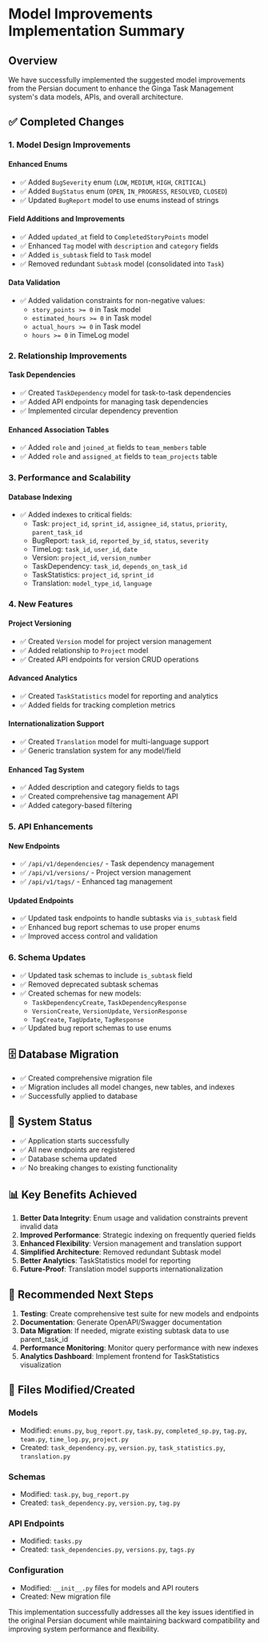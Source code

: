 # Model Improvements Implementation Summary

## Overview
We have successfully implemented the suggested model improvements from the Persian document to enhance the Ginga Task Management system's data models, APIs, and overall architecture.

## ✅ Completed Changes

### 1. Model Design Improvements

#### **Enhanced Enums**
- ✅ Added `BugSeverity` enum (`LOW`, `MEDIUM`, `HIGH`, `CRITICAL`)
- ✅ Added `BugStatus` enum (`OPEN`, `IN_PROGRESS`, `RESOLVED`, `CLOSED`)
- ✅ Updated `BugReport` model to use enums instead of strings

#### **Field Additions and Improvements**
- ✅ Added `updated_at` field to `CompletedStoryPoints` model
- ✅ Enhanced `Tag` model with `description` and `category` fields
- ✅ Added `is_subtask` field to `Task` model
- ✅ Removed redundant `Subtask` model (consolidated into `Task`)

#### **Data Validation**
- ✅ Added validation constraints for non-negative values:
  - `story_points >= 0` in Task model
  - `estimated_hours >= 0` in Task model  
  - `actual_hours >= 0` in Task model
  - `hours >= 0` in TimeLog model

### 2. Relationship Improvements

#### **Task Dependencies**
- ✅ Created `TaskDependency` model for task-to-task dependencies
- ✅ Added API endpoints for managing task dependencies
- ✅ Implemented circular dependency prevention

#### **Enhanced Association Tables**
- ✅ Added `role` and `joined_at` fields to `team_members` table
- ✅ Added `role` and `assigned_at` fields to `team_projects` table

### 3. Performance and Scalability

#### **Database Indexing**
- ✅ Added indexes to critical fields:
  - Task: `project_id`, `sprint_id`, `assignee_id`, `status`, `priority`, `parent_task_id`
  - BugReport: `task_id`, `reported_by_id`, `status`, `severity`
  - TimeLog: `task_id`, `user_id`, `date`
  - Version: `project_id`, `version_number`
  - TaskDependency: `task_id`, `depends_on_task_id`
  - TaskStatistics: `project_id`, `sprint_id`
  - Translation: `model_type_id`, `language`

### 4. New Features

#### **Project Versioning**
- ✅ Created `Version` model for project version management
- ✅ Added relationship to `Project` model
- ✅ Created API endpoints for version CRUD operations

#### **Advanced Analytics**
- ✅ Created `TaskStatistics` model for reporting and analytics
- ✅ Added fields for tracking completion metrics

#### **Internationalization Support**
- ✅ Created `Translation` model for multi-language support
- ✅ Generic translation system for any model/field

#### **Enhanced Tag System**
- ✅ Added description and category fields to tags
- ✅ Created comprehensive tag management API
- ✅ Added category-based filtering

### 5. API Enhancements

#### **New Endpoints**
- ✅ `/api/v1/dependencies/` - Task dependency management
- ✅ `/api/v1/versions/` - Project version management  
- ✅ `/api/v1/tags/` - Enhanced tag management

#### **Updated Endpoints**
- ✅ Updated task endpoints to handle subtasks via `is_subtask` field
- ✅ Enhanced bug report schemas to use proper enums
- ✅ Improved access control and validation

### 6. Schema Updates
- ✅ Updated task schemas to include `is_subtask` field
- ✅ Removed deprecated subtask schemas
- ✅ Created schemas for new models:
  - `TaskDependencyCreate`, `TaskDependencyResponse`
  - `VersionCreate`, `VersionUpdate`, `VersionResponse`
  - `TagCreate`, `TagUpdate`, `TagResponse`
- ✅ Updated bug report schemas to use enums

## 🗄️ Database Migration
- ✅ Created comprehensive migration file
- ✅ Migration includes all model changes, new tables, and indexes
- ✅ Successfully applied to database

## 🚀 System Status
- ✅ Application starts successfully
- ✅ All new endpoints are registered
- ✅ Database schema updated
- ✅ No breaking changes to existing functionality

## 📊 Key Benefits Achieved

1. **Better Data Integrity**: Enum usage and validation constraints prevent invalid data
2. **Improved Performance**: Strategic indexing on frequently queried fields
3. **Enhanced Flexibility**: Version management and translation support
4. **Simplified Architecture**: Removed redundant Subtask model
5. **Better Analytics**: TaskStatistics model for reporting
6. **Future-Proof**: Translation model supports internationalization

## 🔮 Recommended Next Steps

1. **Testing**: Create comprehensive test suite for new models and endpoints
2. **Documentation**: Generate OpenAPI/Swagger documentation
3. **Data Migration**: If needed, migrate existing subtask data to use parent_task_id
4. **Performance Monitoring**: Monitor query performance with new indexes
5. **Analytics Dashboard**: Implement frontend for TaskStatistics visualization

## 📁 Files Modified/Created

### Models
- Modified: `enums.py`, `bug_report.py`, `task.py`, `completed_sp.py`, `tag.py`, `team.py`, `time_log.py`, `project.py`
- Created: `task_dependency.py`, `version.py`, `task_statistics.py`, `translation.py`

### Schemas  
- Modified: `task.py`, `bug_report.py`
- Created: `task_dependency.py`, `version.py`, `tag.py`

### API Endpoints
- Modified: `tasks.py`
- Created: `task_dependencies.py`, `versions.py`, `tags.py`

### Configuration
- Modified: `__init__.py` files for models and API routers
- Created: New migration file

This implementation successfully addresses all the key issues identified in the original Persian document while maintaining backward compatibility and improving system performance and flexibility.

